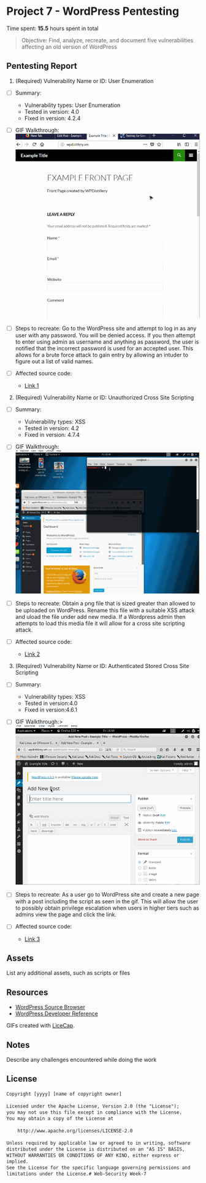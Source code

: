 # Project 7 - WordPress Pentesting

Time spent: **15.5** hours spent in total

> Objective: Find, analyze, recreate, and document five vulnerabilities affecting an old version of WordPress

## Pentesting Report

1. (Required) Vulnerability Name or ID: User Enumeration 
  - [ ] Summary: 
    - Vulnerability types: User Enumeration
    - Tested in version: 4.0
    - Fixed in version: 4.2.4
  - [ ] GIF Walkthrough:  <img src='Enumeration.gif' title='Enumeration' width='' alt='' /> 
  
  - [ ] Steps to recreate: Go to the WordPress site and attempt to log in as any user with any password. You will be denied access. If you then attempt to enter using admin as username and anything as password, the user is notified that the incorrect password is used for an accepted user. This allows for a brute force attack to gain entry by allowing an intuder to figure out a list of valid names.
  - [ ] Affected source code:
    - [Link 1](https://www.wpwhitesecurity.com/wordpress-security/wordpress-username-disclosure-vulnerability/)
2. (Required) Vulnerability Name or ID: Unauthorized Cross Site Scripting
  - [ ] Summary: 
    - Vulnerability types: XSS
    - Tested in version: 4.2
    - Fixed in version: 4.7.4
  - [ ] GIF Walkthrough: <img src='XSS.gif' title='XSS' width='' alt='' /> 
  
  - [ ] Steps to recreate: Obtain a png file that is sized greater than allowed to be uploaded on WordPress.
  Rename this file with a suitable XSS attack and uload the file under add new media. If a Wordpress admin then attempts to load this media file it will allow for a cross site scripting attack.
  - [ ] Affected source code:
    - [Link 2](https://www.rapid7.com/db/vulnerabilities/wordpress-cve-2017-9061)
3. (Required) Vulnerability Name or ID: Authenticated Stored Cross Site Scripting
  - [ ] Summary: 
    - Vulnerability types: XSS
    - Tested in version:4.0
    - Fixed in version:4.6.1 
  - [ ] GIF Walkthrough:> <img src='XSS2.gif' title='XSS2' width='' alt='' />
  
  - [ ] Steps to recreate: As a user go to WordPress site and create a new page with a post including the script as seen in the gif. This will allow the user to possibly obtain privilege escalation when users in higher tiers such as admins view the page and click the link.
  - [ ] Affected source code:
    - [Link 3](https://www.rapid7.com/db/vulnerabilities/wordpress-cve-2016-7168)

## Assets

List any additional assets, such as scripts or files

## Resources

- [WordPress Source Browser](https://core.trac.wordpress.org/browser/)
- [WordPress Developer Reference](https://developer.wordpress.org/reference/)

GIFs created with [LiceCap](http://www.cockos.com/licecap/).

## Notes

Describe any challenges encountered while doing the work

## License

    Copyright [yyyy] [name of copyright owner]

    Licensed under the Apache License, Version 2.0 (the "License");
    you may not use this file except in compliance with the License.
    You may obtain a copy of the License at

        http://www.apache.org/licenses/LICENSE-2.0

    Unless required by applicable law or agreed to in writing, software
    distributed under the License is distributed on an "AS IS" BASIS,
    WITHOUT WARRANTIES OR CONDITIONS OF ANY KIND, either express or implied.
    See the License for the specific language governing permissions and
    limitations under the License.# Web-Security Week-7
